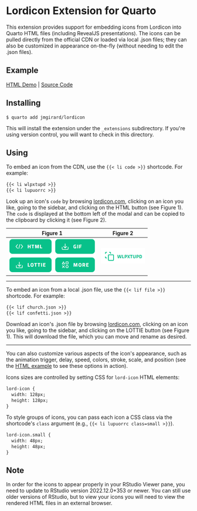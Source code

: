 # Lordicon Extension for Quarto

This extension provides support for embedding icons from Lordicon into Quarto HTML files (including RevealJS presentations). The icons can be pulled directly from the official CDN or loaded via local .json files; they can also be customized in appearance on-the-fly (without needing to edit the .json files).

## Example

[HTML Demo](https://jmgirard.github.io/lordicon/example.html) | [Source Code](https://github.com/jmgirard/lordicon/blob/main/example.qmd)

## Installing

```
$ quarto add jmgirard/lordicon
```

This will install the extension under the `_extensions` subdirectory. If you're using version control, you will want to check in this directory.

## Using

To embed an icon from the CDN, use the `{{< li code >}}` shortcode. For example:

```
{{< li wlpxtupd >}}
{{< li lupuorrc >}}
```

Look up an icon's `code` by browsing [lordicon.com](https://lordicon.com/icons), clicking on an icon you like, going to the sidebar, and clicking on the HTML button (see Figure 1). The `code` is displayed at the bottom left of the modal and can be copied to the clipboard by clicking it (see Figure 2).

| Figure 1              | Figure 2           |
|:---------------------:|:------------------:|
| ![](docs/sidebar.png) | ![](docs/code.png) |

---

To embed an icon from a local .json file, use the `{{< lif file >}}` shortcode. For example:

```
{{< lif church.json >}}
{{< lif confetti.json >}}
```

Download an icon's .json file by browsing [lordicon.com](https://lordicon.com/icons), clicking on an icon you like, going to the sidebar, and clicking on the LOTTIE button (see Figure 1). This will download the file, which you can move and rename as desired.

---

You can also customize various aspects of the icon's appearance, such as the animation trigger, delay, speed, colors, stroke, scale, and position (see the [HTML example](https://jmgirard.github.io/lordicon/example.html) to see these options in action). 

Icons sizes are controlled by setting CSS for `lord-icon` HTML elements:

```
lord-icon {
  width: 128px;
  height: 128px;
}
```

To style groups of icons, you can pass each icon a CSS class via the shortcode's `class` argument (e.g., `{{< li lupuorrc class=small >}}`).

```
lord-icon.small {
  width: 48px;
  height: 48px;
}
```

## Note

In order for the icons to appear properly in your RStudio Viewer pane, you need to update to RStudio version 2022.12.0+353 or newer. You can still use older versions of RStudio, but to view your icons you will need to view the rendered HTML files in an external browser.
